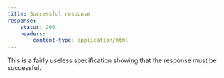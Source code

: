 ```yaml
---
title: Successful response
response:
	status: 200
	headers:
		content-type: application/html
---
```


This is a fairly useless specification showing that the response must be successful.